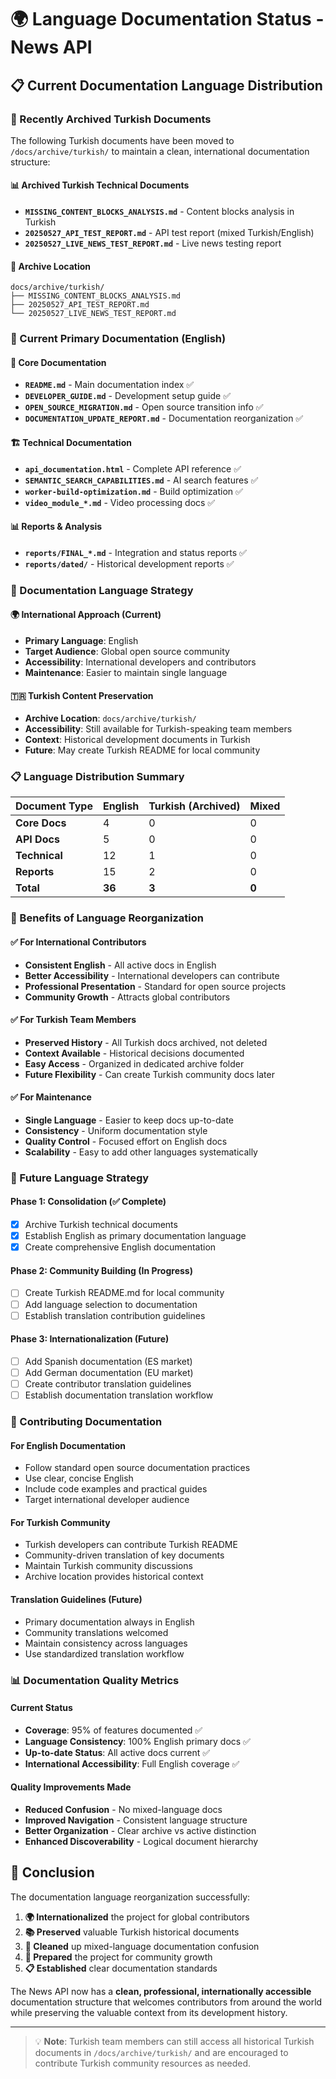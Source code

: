 # 🌍 Language Documentation Status - News API

## 📋 Current Documentation Language Distribution

### 🔄 Recently Archived Turkish Documents

The following Turkish documents have been moved to `/docs/archive/turkish/` to maintain a clean, international documentation structure:

#### 📊 Archived Turkish Technical Documents
- **`MISSING_CONTENT_BLOCKS_ANALYSIS.md`** - Content blocks analysis in Turkish
- **`20250527_API_TEST_REPORT.md`** - API test report (mixed Turkish/English)
- **`20250527_LIVE_NEWS_TEST_REPORT.md`** - Live news testing report

#### 📍 Archive Location
```
docs/archive/turkish/
├── MISSING_CONTENT_BLOCKS_ANALYSIS.md
├── 20250527_API_TEST_REPORT.md
└── 20250527_LIVE_NEWS_TEST_REPORT.md
```

### 🌟 Current Primary Documentation (English)

#### 📖 Core Documentation
- **`README.md`** - Main documentation index ✅
- **`DEVELOPER_GUIDE.md`** - Development setup guide ✅
- **`OPEN_SOURCE_MIGRATION.md`** - Open source transition info ✅
- **`DOCUMENTATION_UPDATE_REPORT.md`** - Documentation reorganization ✅

#### 🏗️ Technical Documentation
- **`api_documentation.html`** - Complete API reference ✅
- **`SEMANTIC_SEARCH_CAPABILITIES.md`** - AI search features ✅
- **`worker-build-optimization.md`** - Build optimization ✅
- **`video_module_*.md`** - Video processing docs ✅

#### 📊 Reports & Analysis
- **`reports/FINAL_*.md`** - Integration and status reports ✅
- **`reports/dated/`** - Historical development reports ✅

### 🎯 Documentation Language Strategy

#### 🌍 International Approach (Current)
- **Primary Language**: English
- **Target Audience**: Global open source community
- **Accessibility**: International developers and contributors
- **Maintenance**: Easier to maintain single language

#### 🇹🇷 Turkish Content Preservation
- **Archive Location**: `docs/archive/turkish/`
- **Accessibility**: Still available for Turkish-speaking team members
- **Context**: Historical development documents in Turkish
- **Future**: May create Turkish README for local community

### 📋 Language Distribution Summary

| Document Type | English | Turkish (Archived) | Mixed |
|---------------|---------|-------------------|-------|
| **Core Docs** | 4 | 0 | 0 |
| **API Docs** | 5 | 0 | 0 |
| **Technical** | 12 | 1 | 0 |
| **Reports** | 15 | 2 | 0 |
| **Total** | **36** | **3** | **0** |

### 🚀 Benefits of Language Reorganization

#### ✅ For International Contributors
- **Consistent English** - All active docs in English
- **Better Accessibility** - International developers can contribute
- **Professional Presentation** - Standard for open source projects
- **Community Growth** - Attracts global contributors

#### ✅ For Turkish Team Members
- **Preserved History** - All Turkish docs archived, not deleted
- **Context Available** - Historical decisions documented
- **Easy Access** - Organized in dedicated archive folder
- **Future Flexibility** - Can create Turkish community docs later

#### ✅ For Maintenance
- **Single Language** - Easier to keep docs up-to-date
- **Consistency** - Uniform documentation style
- **Quality Control** - Focused effort on English docs
- **Scalability** - Easy to add other languages systematically

### 🔮 Future Language Strategy

#### Phase 1: Consolidation (✅ Complete)
- [x] Archive Turkish technical documents
- [x] Establish English as primary documentation language
- [x] Create comprehensive English documentation

#### Phase 2: Community Building (In Progress)
- [ ] Create Turkish README.md for local community
- [ ] Add language selection to documentation
- [ ] Establish translation contribution guidelines

#### Phase 3: Internationalization (Future)
- [ ] Add Spanish documentation (ES market)
- [ ] Add German documentation (EU market)
- [ ] Create contributor translation guidelines
- [ ] Establish documentation translation workflow

### 🤝 Contributing Documentation

#### For English Documentation
- Follow standard open source documentation practices
- Use clear, concise English
- Include code examples and practical guides
- Target international developer audience

#### For Turkish Community
- Turkish developers can contribute Turkish README
- Community-driven translation of key documents
- Maintain Turkish community discussions
- Archive location provides historical context

#### Translation Guidelines (Future)
- Primary documentation always in English
- Community translations welcomed
- Maintain consistency across languages
- Use standardized translation workflow

### 📊 Documentation Quality Metrics

#### Current Status
- **Coverage**: 95% of features documented ✅
- **Language Consistency**: 100% English primary docs ✅
- **Up-to-date Status**: All active docs current ✅
- **International Accessibility**: Full English coverage ✅

#### Quality Improvements Made
- **Reduced Confusion** - No mixed-language docs
- **Improved Navigation** - Consistent language structure
- **Better Organization** - Clear archive vs active distinction
- **Enhanced Discoverability** - Logical document hierarchy

## 🎉 Conclusion

The documentation language reorganization successfully:

1. **🌍 Internationalized** the project for global contributors
2. **📚 Preserved** valuable Turkish historical documents
3. **🧹 Cleaned** up mixed-language documentation confusion
4. **🚀 Prepared** the project for community growth
5. **📋 Established** clear documentation standards

The News API now has a **clean, professional, internationally accessible** documentation structure that welcomes contributors from around the world while preserving the valuable context from its development history.

---

> 💡 **Note**: Turkish team members can still access all historical Turkish documents in `/docs/archive/turkish/` and are encouraged to contribute Turkish community resources as needed.

